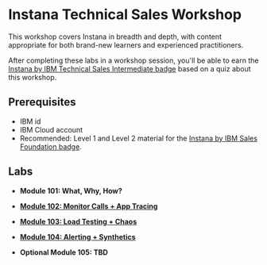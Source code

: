 # Instana Technical Sales Workshop

This workshop covers Instana in breadth and depth, with content appropriate for both brand-new learners and experienced practitioners.

After completing these labs in a workshop session, you'll be able to earn the [Instana by IBM Technical Sales Intermediate badge](https://www.credly.com/org/ibm/badge/instana-by-ibm-technical-sales-intermediate) based on a quiz about this workshop.

## Prerequisites

- IBM id
- IBM Cloud account
- Recommended: Level 1 and Level 2 material for the [Instana by IBM Sales Foundation badge](https://www.credly.com/org/ibm/badge/instana-by-ibm-sales-foundation).

## Labs

- **Module 101: What, Why, How?**

- **[Module 102: Monitor Calls + App Tracing](102.md)**

- **[Module 103: Load Testing + Chaos](103.md)**

- **[Module 104: Alerting + Synthetics](104.md)**

- **Optional Module 105: TBD**
